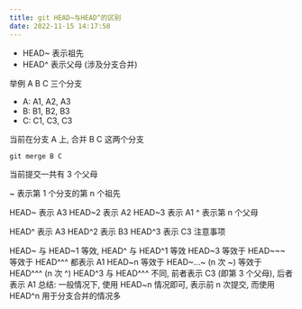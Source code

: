 ```yaml
---
title: git HEAD~与HEAD^的区别
date: 2022-11-15 14:17:58
---
```


- HEAD~ 表示祖先
- HEAD^ 表示父母 (涉及分支合并)

举例 A B C 三个分支

- A: A1, A2, A3
- B: B1, B2, B3
- C: C1, C3, C3

当前在分支 A 上, 合并 B C 这两个分支

```
git merge B C
```

当前提交一共有 3 个父母

~ 表示第 1 个分支的第 n 个祖先

HEAD~ 表示 A3
HEAD~2 表示 A2
HEAD~3 表示 A1
^ 表示第 n 个父母

HEAD^ 表示 A3
HEAD^2 表示 B3
HEAD^3 表示 C3
注意事项

HEAD~ 与 HEAD~1 等效, HEAD^ 与 HEAD^1 等效
HEAD~3 等效于 HEAD~~~ 等效于 HEAD^^^ 都表示 A1
HEAD~n 等效于 HEAD~...~ (n 次 ~) 等效于 HEAD^^^ (n 次 ^)
HEAD^3 与 HEAD^^^ 不同, 前者表示 C3 (即第 3 个父母), 后者表示 A1
总结:
一般情况下, 使用 HEAD~n 情况即可, 表示前 n 次提交, 而使用 HEAD^n 用于分支合并的情况多
